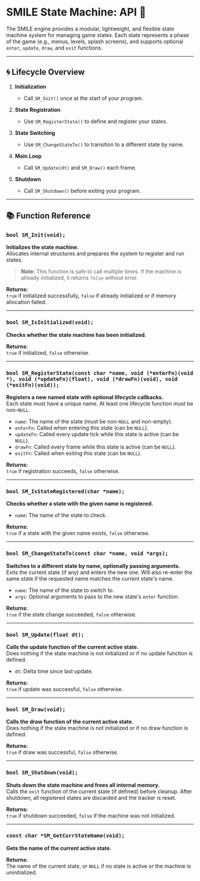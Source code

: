 # SMILE State Machine: API 🤖

The SMILE engine provides a modular, lightweight, and flexible state machine system for managing game states. Each state represents a phase of the game (e.g., menus, levels, splash screens), and supports optional `enter`, `update`, `draw`, and `exit` functions.

---

## 🌀 Lifecycle Overview

1. **Initialization**

   - Call `SM_Init()` once at the start of your program.

2. **State Registration**

   - Use `SM_RegisterState()` to define and register your states.

3. **State Switching**

   - Use `SM_ChangeStateTo()` to transition to a different state by name.

4. **Main Loop**

   - Call `SM_Update(dt)` and `SM_Draw()` each frame.

5. **Shutdown**
   - Call `SM_Shutdown()` before exiting your program.

---

## 📚 Function Reference

### `bool SM_Init(void);`

**Initializes the state machine.**  
Allocates internal structures and prepares the system to register and run states.

> **Note:** This function is safe to call multiple times. If the machine is already initialized, it returns `false` without error.

**Returns:**  
`true` if initialized successfully, `false` if already initialized or if memory allocation failed.

---

### `bool SM_IsInitialized(void);`

**Checks whether the state machine has been initialized.**

**Returns:**  
`true` if initialized, `false` otherwise.

---

### `bool SM_RegisterState(const char *name, void (*enterFn)(void *), void (*updateFn)(float), void (*drawFn)(void), void (*exitFn)(void));`

**Registers a new named state with optional lifecycle callbacks.**  
Each state must have a unique name. At least one lifecycle function must be non-`NULL`.

- `name`: The name of the state (must be non-`NULL` and non-empty).
- `enterFn`: Called when entering this state (can be `NULL`).
- `updateFn`: Called every update tick while this state is active (can be `NULL`).
- `drawFn`: Called every frame while this state is active (can be `NULL`).
- `exitFn`: Called when exiting this state (can be `NULL`).

**Returns:**  
`true` if registration succeeds, `false` otherwise.

---

### `bool SM_IsStateRegistered(char *name);`

**Checks whether a state with the given name is registered.**

- `name`: The name of the state to check.

**Returns:**  
`true` if a state with the given name exists, `false` otherwise.

---

### `bool SM_ChangeStateTo(const char *name, void *args);`

**Switches to a different state by name, optionally passing arguments.**  
Exits the current state (if any) and enters the new one. Will also re-enter the same state if the requested name matches the current state's name.

- `name`: The name of the state to switch to.
- `args`: Optional arguments to pass to the new state's `enter` function.

**Returns:**  
`true` if the state change succeeded, `false` otherwise.

---

### `bool SM_Update(float dt);`

**Calls the update function of the current active state.**  
Does nothing if the state machine is not initialized or if no update function is defined.

- `dt`: Delta time since last update.

**Returns:**  
`true` if update was successful, `false` otherwise.

---

### `bool SM_Draw(void);`

**Calls the draw function of the current active state.**  
Does nothing if the state machine is not initialized or if no draw function is defined.

**Returns:**  
`true` if draw was successful, `false` otherwise.

---

### `bool SM_Shutdown(void);`

**Shuts down the state machine and frees all internal memory.**  
Calls the `exit` function of the current state (if defined) before cleanup. After shutdown, all registered states are discarded and the tracker is reset.

**Returns:**  
`true` if shutdown succeeded, `false` if the machine was not initialized.

---

### `const char *SM_GetCurrStateName(void);`

**Gets the name of the current active state.**

**Returns:**  
The name of the current state, or `NULL` if no state is active or the machine is uninitialized.
